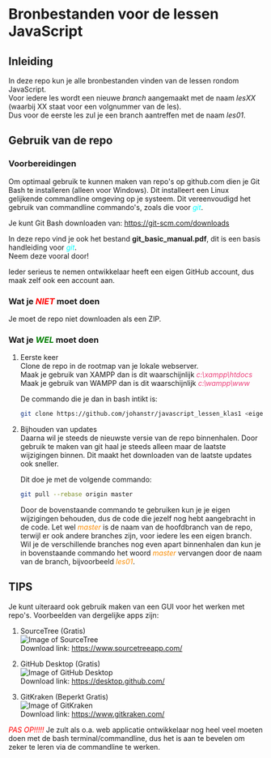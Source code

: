 # Bronbestanden voor de lessen JavaScript

## Inleiding
In deze repo kun je alle bronbestanden vinden van de lessen rondom JavaScript.  
Voor iedere les wordt een nieuwe *branch* aangemaakt met de naam _les*XX*_ (waarbij XX staat voor een volgnummer van de les).  
Dus voor de eerste les zul je een branch aantreffen met de naam _les01_.  

## Gebruik van de repo
### Voorbereidingen
Om optimaal gebruik te kunnen maken van repo's op github.com dien je Git Bash te installeren (alleen voor Windows). Dit installeert een Linux gelijkende commandline omgeving op je systeem. Dit vereenvoudigd het gebruik van commandline commando's, zoals die voor <span style="color: cyan;">*git*</span>.  
  
Je kunt Git Bash downloaden van:    https://git-scm.com/downloads  
  
In deze repo vind je ook het bestand **git_basic_manual.pdf**, dit is een basis handleiding voor <span style="color: cyan;">*git*</span>.  
Neem deze vooral door!  
  
Ieder serieus te nemen ontwikkelaar heeft een eigen GitHub account, dus maak zelf ook een account aan.  
  

### Wat je <span style="color: red;">*_NIET_*</span> moet doen
Je moet de repo niet downloaden als een ZIP.

### Wat je <span style="color: green;">*_WEL_*</span> moet doen
1. Eerste keer  
    Clone de repo in de rootmap van je lokale webserver.  
    Maak je gebruik van XAMPP dan is dit waarschijnlijk <span style="color: #EC407A;">*c:\xampp\htdocs*</span>  
    Maak je gebruik van WAMPP dan is dit waarschijnlijk <span style="color: #EC407A;">*c:\wampp\www*</span>  
      
    De commando die je dan in bash intikt is:  
      
    ```bash
    git clone https://github.com/johanstr/javascript_lessen_klas1 <eigen naam voor de map waarin alles moet komen>
    ```  
      
2. Bijhouden van updates  
    Daarna wil je steeds de nieuwste versie van de repo binnenhalen. Door gebruik te maken van git haal je steeds alleen maar de laatste wijzigingen binnen. Dit maakt het downloaden van de laatste updates ook sneller.  
      
    Dit doe je met de volgende commando:  
      
    ```bash
    git pull --rebase origin master
    ```
      
    Door de bovenstaande commando te gebruiken kun je je eigen wijzigingen behouden, dus de code die jezelf nog hebt aangebracht in de code. Let wel <span style="color: #FB8C00;">*master*</span> is de naam van de hoofdbranch van de repo, terwijl er ook andere branches zijn, voor iedere les een eigen branch. Wil je de verschillende branches nog even apart binnenhalen dan kun je in bovenstaande commando het woord <span style="color: #FB8C00;">*master*</span> vervangen door de naam van de branch, bijvoorbeeld <span style="color: #FB8C00;">*les01*</span>.

  
## TIPS
Je kunt uiteraard ook gebruik maken van een GUI voor het werken met repo's. Voorbeelden van dergelijke apps zijn:  
  
1. SourceTree (Gratis)  
    ![Image of SourceTree](https://git-scm.com/images/guis/sourcetree@2x.png)  
    Download link: https://www.sourcetreeapp.com/  
      
2. GitHub Desktop (Gratis)  
    ![Image of GitHub Desktop](https://git-scm.com/images/guis/github-desktop@2x.png)  
    Download link: https://desktop.github.com/  
      
3. GitKraken (Beperkt Gratis)  
    ![Image of GitKraken](https://git-scm.com/images/guis/git-kraken@2x.png)  
    Download link: https://www.gitkraken.com/  

<span style="color: red;">*PAS OP!!!!!*</span> Je zult als o.a. web applicatie ontwikkelaar nog heel veel moeten doen met de bash terminal/commandline, dus het is aan te bevelen om zeker te leren via de commandline te werken.